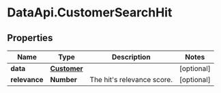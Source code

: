 # DataApi.CustomerSearchHit

## Properties
Name | Type | Description | Notes
------------ | ------------- | ------------- | -------------
**data** | [**Customer**](Customer.md) |  | [optional] 
**relevance** | **Number** | The hit&#x27;s relevance score. | [optional] 
